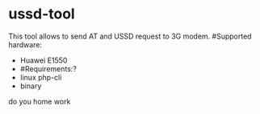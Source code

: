 # ussd-tool
This tool allows to send AT and USSD request to 3G modem.
#Supported hardware:
<ul>
<li>
Huawei E1550
  <li>#Requirements:?</li>
<li>
linux
  php-cli <li>binary</li>
</li>
</li>
</ul>
do you home work
